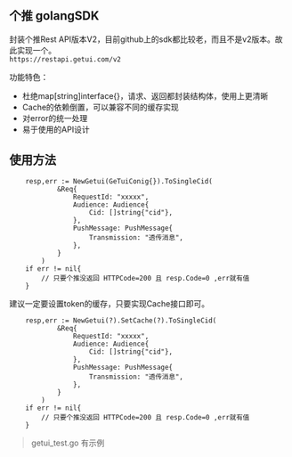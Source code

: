 个推 golangSDK
---

封装个推Rest API版本V2，目前github上的sdk都比较老，而且不是v2版本。故此实现一个。   
`https://restapi.getui.com/v2`   

功能特色：

- 杜绝map[string]interface{}，请求、返回都封装结构体，使用上更清晰
- Cache的依赖倒置，可以兼容不同的缓存实现
- 对error的统一处理
- 易于使用的API设计



使用方法
---

```
    resp,err := NewGetui(GeTuiConig{}).ToSingleCid(
			&Req{
				RequestId: "xxxxx",
				Audience: Audience{
					Cid: []string{"cid"},
				},
				PushMessage: PushMessage{
					Transmission: "透传消息",
				},
			}
		)
	if err != nil{
		// 只要个推没返回 HTTPCode=200 且 resp.Code=0 ,err就有值
	}
```

建议一定要设置token的缓存，只要实现Cache接口即可。

```golang
    resp,err := NewGetui(?).SetCache(?).ToSingleCid(
			&Req{
				RequestId: "xxxxx",
				Audience: Audience{
					Cid: []string{"cid"},
				},
				PushMessage: PushMessage{
					Transmission: "透传消息",
				},
			}
		)
	if err != nil{
		// 只要个推没返回 HTTPCode=200 且 resp.Code=0 ,err就有值
	}
```


> getui_test.go 有示例